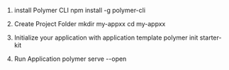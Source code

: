 1. install Polymer CLI
npm install -g polymer-cli

2. Create Project Folder
mkdir my-appxx
cd my-appxx
3. Initialize your application with application template
polymer init starter-kit

4. Run Application
polymer serve --open
